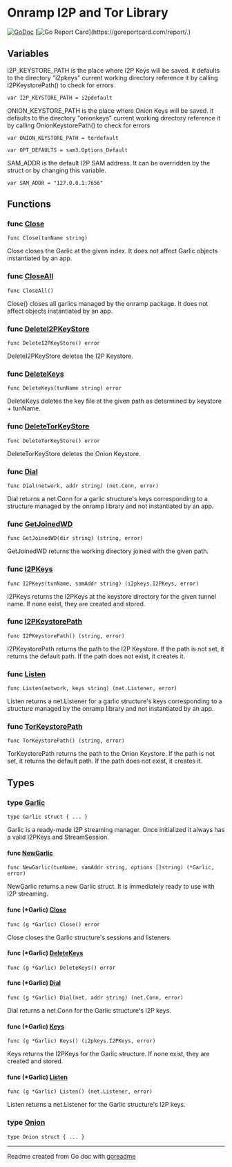 # Onramp I2P and Tor Library

[![GoDoc](https://img.shields.io/badge/pkg.go.dev-doc-blue)](http://pkg.go.dev/.)
[![Go Report Card](https://goreportcard.com/badge/.)](https://goreportcard.com/report/.)

## Variables

I2P_KEYSTORE_PATH is the place where I2P Keys will be saved.
it defaults to the directory "i2pkeys" current working directory
reference it by calling I2PKeystorePath() to check for errors

```golang
var I2P_KEYSTORE_PATH = i2pdefault
```

ONION_KEYSTORE_PATH is the place where Onion Keys will be saved.
it defaults to the directory "onionkeys" current working directory
reference it by calling OnionKeystorePath() to check for errors

```golang
var ONION_KEYSTORE_PATH = tordefault
```

```golang
var OPT_DEFAULTS = sam3.Options_Default
```

SAM_ADDR is the default I2P SAM address. It can be overridden by the
struct or by changing this variable.

```golang
var SAM_ADDR = "127.0.0.1:7656"
```

## Functions

### func [Close](/garlic.go#L218)

`func Close(tunName string)`

Close closes the Garlic at the given index. It does not affect Garlic
objects instantiated by an app.

### func [CloseAll](/garlic.go#L209)

`func CloseAll()`

Close() closes all garlics managed by the onramp package. It does not
affect objects instantiated by an app.

### func [DeleteI2PKeyStore](/common.go#L57)

`func DeleteI2PKeyStore() error`

DeleteI2PKeyStore deletes the I2P Keystore.

### func [DeleteKeys](/garlic.go#L157)

`func DeleteKeys(tunName string) error`

DeleteKeys deletes the key file at the given path as determined by
keystore + tunName.

### func [DeleteTorKeyStore](/common.go#L75)

`func DeleteTorKeyStore() error`

DeleteTorKeyStore deletes the Onion Keystore.

### func [Dial](/garlic.go#L244)

`func Dial(network, addr string) (net.Conn, error)`

Dial returns a net.Conn for a garlic structure's keys
corresponding to a structure managed by the onramp library
and not instantiated by an app.

### func [GetJoinedWD](/common.go#L14)

`func GetJoinedWD(dir string) (string, error)`

GetJoinedWD returns the working directory joined with the given path.

### func [I2PKeys](/garlic.go#L171)

`func I2PKeys(tunName, samAddr string) (i2pkeys.I2PKeys, error)`

I2PKeys returns the I2PKeys at the keystore directory for the given
tunnel name. If none exist, they are created and stored.

### func [I2PKeystorePath](/common.go#L46)

`func I2PKeystorePath() (string, error)`

I2PKeystorePath returns the path to the I2P Keystore. If the
path is not set, it returns the default path. If the path does
not exist, it creates it.

### func [Listen](/garlic.go#L232)

`func Listen(network, keys string) (net.Listener, error)`

Listen returns a net.Listener for a garlic structure's keys
corresponding to a structure managed by the onramp library
and not instantiated by an app.

### func [TorKeystorePath](/common.go#L64)

`func TorKeystorePath() (string, error)`

TorKeystorePath returns the path to the Onion Keystore. If the
path is not set, it returns the default path. If the path does
not exist, it creates it.

## Types

### type [Garlic](/garlic.go#L19)

`type Garlic struct { ... }`

Garlic is a ready-made I2P streaming manager. Once initialized it always
has a valid I2PKeys and StreamSession.

#### func [NewGarlic](/garlic.go#L140)

`func NewGarlic(tunName, samAddr string, options []string) (*Garlic, error)`

NewGarlic returns a new Garlic struct. It is immediately ready to use with
I2P streaming.

#### func (*Garlic) [Close](/garlic.go#L111)

`func (g *Garlic) Close() error`

Close closes the Garlic structure's sessions and listeners.

#### func (*Garlic) [DeleteKeys](/garlic.go#L134)

`func (g *Garlic) DeleteKeys() error`

#### func (*Garlic) [Dial](/garlic.go#L99)

`func (g *Garlic) Dial(net, addr string) (net.Conn, error)`

Dial returns a net.Conn for the Garlic structure's I2P keys.

#### func (*Garlic) [Keys](/garlic.go#L126)

`func (g *Garlic) Keys() (i2pkeys.I2PKeys, error)`

Keys returns the I2PKeys for the Garlic structure. If none
exist, they are created and stored.

#### func (*Garlic) [Listen](/garlic.go#L81)

`func (g *Garlic) Listen() (net.Listener, error)`

Listen returns a net.Listener for the Garlic structure's I2P keys.

### type [Onion](/onion.go#L6)

`type Onion struct { ... }`

---
Readme created from Go doc with [goreadme](https://github.com/posener/goreadme)
